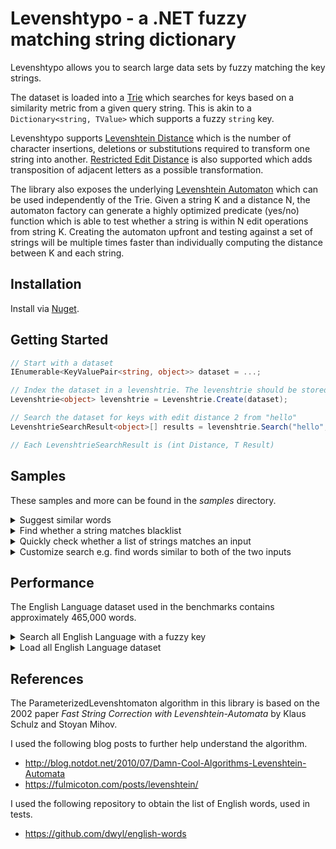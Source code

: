 ﻿# Levenshtypo - a .NET fuzzy matching string dictionary

Levenshtypo allows you to search large data sets by fuzzy matching the key strings.

The dataset is loaded into a [Trie](https://en.wikipedia.org/wiki/Trie) which
searches for keys based on a similarity metric from a given query string.
This is akin to a `Dictionary<string, TValue>` which supports a fuzzy `string` key.

Levenshtypo supports [Levenshtein Distance](https://en.wikipedia.org/wiki/Levenshtein_distance)
which is the number of character insertions, deletions or substitutions required
to transform one string into another. [Restricted Edit Distance](https://en.wikipedia.org/wiki/Damerau%E2%80%93Levenshtein_distance)
is also supported which adds transposition of adjacent letters as a possible
transformation.

The library also exposes the underlying [Levenshtein Automaton](https://en.wikipedia.org/wiki/Levenshtein_automaton)
which can be used independently of the Trie. Given a string K and a distance N, the
automaton factory can generate a highly optimized predicate (yes/no) function which
is able to test whether a string is within N edit operations from string K. Creating
the automaton upfront and testing against a set of strings will be multiple times
faster than individually computing the distance between K and each string.

## Installation

Install via [Nuget](https://www.nuget.org/packages/Levenshtypo).


## Getting Started

```csharp
// Start with a dataset
IEnumerable<KeyValuePair<string, object>> dataset = ...;

// Index the dataset in a levenshtrie. The levenshtrie should be stored for re-use.
Levenshtrie<object> levenshtrie = Levenshtrie.Create(dataset);

// Search the dataset for keys with edit distance 2 from "hello"
LevenshtrieSearchResult<object>[] results = levenshtrie.Search("hello", 2);

// Each LevenshtrieSearchResult is (int Distance, T Result)
```


## Samples

These samples and more can be found in the _samples_ directory.

<details>
<summary>Suggest similar words</summary>

```csharp
public class TypoSuggestionExample
{
    private readonly Levenshtrie<string> _trie;

    public TypoSuggestionExample(IEnumerable<string> words)
    {
        _trie = Levenshtrie.CreateStrings(words, ignoreCase: true);
    }

    public string[] GetSimilarWords(string word)
    {
        LevenshtrieSearchResult<string>[] searchResults = _trie.Search(word, maxEditDistance: 2, metric: LevenshtypoMetric.RestrictedEdit);
        return searchResults
            .OrderBy(r => r.Distance) // Most likely word first
            .Select(r => r.Result)
            .ToArray(); 
    }
}
```

</details>

<details>
<summary>Find whether a string matches blacklist</summary>

```csharp
public class BlacklistDetectionExample
{
    private readonly Levenshtrie<string> _trie;

    public BlacklistDetectionExample(IEnumerable<string> blacklist)
    {
        _trie = Levenshtrie.CreateStrings(blacklist, ignoreCase: true);
    }

    public bool IsBlacklisted(string word)
    {
        IEnumerable<LevenshtrieSearchResult<string>> searchResults = _trie.EnumerateSearch(word, maxEditDistance: 1);
        return searchResults.Any();
    }
}
```

</details>

</details>

<details>
<summary>Quickly check whether a list of strings matches an input</summary>

```csharp
// Benchmarks below show that a naive implementation,
// even if it is well written, is 10x slower than using
// an automaton.
// Benchmark run against English language dataset.
//
// | Method          | Mean       | Error     | StdDev    | Allocated |
// |-----------------|-----------:|----------:|----------:|----------:|
// | Using_naive     | 103.190 ms | 1.4706 ms | 1.3756 ms |     214 B |
// | Using_automaton |   8.161 ms | 0.0469 ms | 0.0439 ms |      12 B |

public static string[] Search(string searchWord, string[] against)
{
    var automaton = LevenshtomatonFactory.Instance.Construct(searchWord, maxEditDistance: 2);

    var results = new List<string>();

    foreach (var word in against)
    {
        // Naive version would be:
        // bool matches = LevenshteinDistance.Levenshtein(searchWord, word) <= 2;

        // Automaton version is:
        bool matches = automaton.Matches(word);
        if (matches)
        {
            results.Add(word);
        }
    }

    return results.ToArray();
}
```

</details>

<details>
<summary>Customize search e.g. find words similar to both of the two inputs</summary>

This example highlights how to write custom code to traverse the Levenshtrie.
Other examples would be only allowing character edits after a certain string position,
or only accepting strings of some specific length. These and more can be achieved
through custom implementations of ILevenshtomatonExecutionState.

```csharp
public class BooleanCombinationsExample
{
    private readonly Levenshtrie<string> _trie;

    public BooleanCombinationsExample(IEnumerable<string> words)
    {
        _trie = Levenshtrie<string>.Create(
            words.Select(w => new KeyValuePair<string, string>(w, w)),
            ignoreCase: true);
    }

    public string[] SearchCommon(string a, string b)
    {
        // This returns words within distance 1 of both a and b
        return _trie.Search(
            new AndLevenshtomatonExecutionState(
                LevenshtomatonFactory.Instance.Construct(a, 1).Start(),
                LevenshtomatonFactory.Instance.Construct(b, 1).Start()));
    }

    private struct AndLevenshtomatonExecutionState : ILevenshtomatonExecutionState<AndLevenshtomatonExecutionState>
    {
        private LevenshtomatonExecutionState _state1;
        private LevenshtomatonExecutionState _state2;

        public AndLevenshtomatonExecutionState(
            LevenshtomatonExecutionState state1,
            LevenshtomatonExecutionState state2)
        {
            _state1 = state1;
            _state2 = state2;
        }

        public bool MoveNext(Rune c, out AndLevenshtomatonExecutionState next)
        {
            if (_state1.MoveNext(c, out var nextState1) && _state2.MoveNext(c, out var nextState2))
            {
                next = new AndLevenshtomatonExecutionState(nextState1, nextState2);
                return true;
            }

            next = default;
            return false;
        }

        public bool IsFinal => _state1.IsFinal && _state2.IsFinal;
    }
}
```

</details>

## Performance

The English Language dataset used in the benchmarks contains approximately 465,000 words.

<details>
<summary>Search all English Language with a fuzzy key</summary>

- **Naive**: Compute Levenshtein Distance against all words.
- **Levenshtypo_All**: This library, with all results buffered into an array.
- **Levenshtypo_Lazy**: This library, with lazy evaluation (`IEnumerable`).
- **Levenshtypo_Any**: This library, with lazy evaluation (`IEnumerable`), stopping at the first result.
- **Dictionary**: .NET Dictionary which only works for distance of 0.

| Method                     | Mean              | Allocated |
|--------------------------- |------------------:|----------:|
| Distance0_Levenshtypo_All  |        361.444 ns |     240 B |
| Distance0_Levenshtypo_Lazy |        975.169 ns |     480 B |
| Distance0_Levenshtypo_Any  |        614.947 ns |     480 B |
| Distance0_Dictionary       |          9.128 ns |         - |
| Distance0_Naive            |    813,419.616 ns |      89 B |
| Distance1_Levenshtypo_All  |     19,008.096 ns |     536 B |
| Distance1_Levenshtypo_Lazy |     38,615.868 ns |     480 B |
| Distance1_Levenshtypo_Any  |     25,805.258 ns |     480 B |
| Distance1_Naive            | 73,459,775.661 ns |     193 B |
| Distance2_Levenshtypo_All  |    276,157.020 ns |    2600 B |
| Distance2_Levenshtypo_Lazy |    440,689.397 ns |     480 B |
| Distance2_Levenshtypo_Any  |    215,542.244 ns |     480 B |
| Distance2_Naive            | 68,999,745.833 ns |     700 B |
| Distance3_Levenshtypo_All  |  1,617,282.340 ns |   25985 B |
| Distance3_Levenshtypo_Lazy |  2,452,026.901 ns |    1123 B |
| Distance3_Levenshtypo_Any  |    231,972.804 ns |     584 B |
| Distance3_Naive            | 71,845,738.624 ns |    4369 B |

</details>

<details>
<summary>Load all English Language dataset</summary>

- **Levenshtypo**: This library.
- **Dictionary**: .NET Dictionary for comparison.

| Method              | Mean          | Allocated    |
|-------------------- |--------------:|-------------:|
| English_Dictionary  |  31,755.45 μs |  35524.19 KB |
| English_Levenshtypo | 142,010.47 μs | 145145.15 KB |

</details>

## References

The ParameterizedLevenshtomaton algorithm in this library is based on the 2002 paper
_Fast String Correction with Levenshtein-Automata_ by Klaus Schulz and Stoyan Mihov.

I used the following blog posts to further help understand the algorithm.

- http://blog.notdot.net/2010/07/Damn-Cool-Algorithms-Levenshtein-Automata
- https://fulmicoton.com/posts/levenshtein/

I used the following repository to obtain the list of English words, used in tests.

- https://github.com/dwyl/english-words